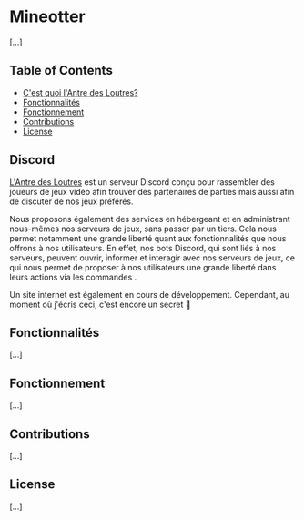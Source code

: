 # Mineotter

[...]

## Table of Contents

- [C'est quoi l'Antre des Loutres?](#Discord)
- [Fonctionnalités](#Fonctionnalités)
- [Fonctionnement](#Fonctionnement)
- [Contributions](#Contributions)
- [License](#license)

## Discord

[L'Antre des Loutres](https://discord.gg/k4ZBFVdntp) est un serveur Discord conçu pour rassembler des joueurs de jeux vidéo afin trouver des partenaires de parties mais aussi afin de discuter de nos jeux préférés.

Nous proposons également des services en hébergeant et en administrant nous-mêmes nos serveurs de jeux, sans passer par un tiers. Cela nous permet notamment une grande liberté quant aux fonctionnalités que nous offrons à nos utilisateurs. En effet, nos bots Discord, qui sont liés à nos serveurs, peuvent ouvrir, informer et interagir avec nos serveurs de jeux, ce qui nous permet de proposer à nos utilisateurs une grande liberté dans leurs actions via les commandes .

Un site internet est également en cours de développement. Cependant, au moment où j'écris ceci, c'est encore un secret 🤫

## Fonctionnalités

[...]

## Fonctionnement

[...]

## Contributions

[...]

## License

[...]
